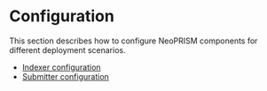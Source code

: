# Configuration

This section describes how to configure NeoPRISM components for different deployment scenarios.

- [Indexer configuration](./indexer.md)
- [Submitter configuration](./submitter.md)
